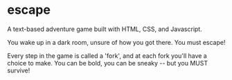 # escape
A text-based adventure game built with HTML, CSS, and Javascript.

You wake up in a dark room, unsure of how you got there. You must escape!

Every step in the game is called a 'fork', and at each fork you'll have a choice to make. You can be bold, you can be sneaky -- but you MUST survive!
